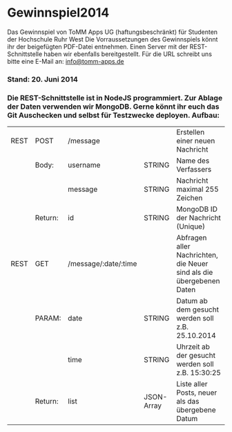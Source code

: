 Gewinnspiel2014
===============

Das Gewinnspiel von ToMM Apps UG (haftungsbeschränkt) für Studenten der Hochschule Ruhr West
Die Vorraussetzungen des Gewinnspiels könnt ihr der beigefügten PDF-Datei entnehmen.
Einen Server mit der REST-Schnittstelle haben wir ebenfalls bereitgestellt. Für die URL schreibt uns bitte eine E-Mail an: info@tomm-apps.de
<br>
<h3>Stand: 20. Juni 2014<h3>
Die REST-Schnittstelle ist in NodeJS programmiert. Zur Ablage der Daten verwenden wir MongoDB.
Gerne könnt ihr euch das Git Auschecken und selbst für Testzwecke deployen.
Aufbau:
<table>
	<tr>
		<td>REST</td><td>POST</td><td>/message</td><td></td><td>Erstellen einer neuen Nachricht</td>
	<tr>
	<tr>
		<td></td><td>Body:</td><td>username</td><td>STRING</td><td>Name des Verfassers</td>
	</tr>
	<tr>
		<td></td><td></td><td>message</td><td>STRING</td><td>Nachricht maximal 255 Zeichen</td>
	</tr>
	<tr>
		<td></td><td>Return:</td><td>id</td><td>STRING</td><td>MongoDB ID der Nachricht (Unique)</td>
	</tr>
	<tr>
		<td>REST</td><td>GET</td><td>/message/:date/:time</td><td></td><td>Abfragen aller Nachrichten, die Neuer sind als die übergebenen Daten</td>
	<tr>
	<tr>
		<td></td><td>PARAM:</td><td>date</td><td>STRING</td><td>Datum ab dem gesucht werden soll z.B. 25.10.2014</td>
	</tr>
	<tr>
		<td></td><td></td><td>time</td><td>STRING</td><td>Uhrzeit ab der gesucht werden soll z.B. 15:30:25</td>
	</tr>
	<tr>
		<td></td><td>Return:</td><td>list</td><td>JSON-Array</td><td>Liste aller Posts, neuer als das übergebene Datum</td>
	</tr>
</table>

